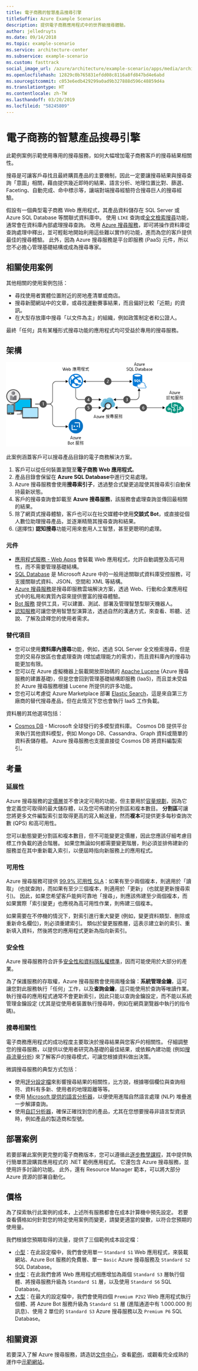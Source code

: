 ```yaml
---
title: 電子商務的智慧產品搜尋引擎
titleSuffix: Azure Example Scenarios
description: 提供電子商務應用程式中的世界級搜尋體驗。
author: jelledruyts
ms.date: 09/14/2018
ms.topic: example-scenario
ms.service: architecture-center
ms.subservice: example-scenario
ms.custom: fasttrack
social_image_url: /azure/architecture/example-scenario/apps/media/architecture-ecommerce-search.png
ms.openlocfilehash: 12829c0b765831efdd08c8116a8fd847bd4e6abd
ms.sourcegitcommit: c053e6edb429299a0ad9b327888d596c48859d4a
ms.translationtype: HT
ms.contentlocale: zh-TW
ms.lasthandoff: 03/20/2019
ms.locfileid: "58245809"
---
```

# <a name="intelligent-product-search-engine-for-e-commerce"></a>電子商務的智慧產品搜尋引擎

此範例案例示範使用專用的搜尋服務，如何大幅增加電子商務客戶的搜尋結果相關性。

搜尋是可讓客戶尋找且最終購買產品的主要機制，因此一定要讓搜尋結果與搜尋查詢「意圖」相關，藉由提供幾近即時的結果、語言分析、地理位置比對、篩選、Faceting、自動完成、命中標示等，讓端對端搜尋經驗符合搜尋巨人的搜尋經驗。

假設有一個典型電子商務 Web 應用程式，其產品資料儲存在 SQL Server 或 Azure SQL Database 等關聯式資料庫中。 使用 `LIKE` 查詢或[全文檢索搜尋][docs-sql-fts]功能，通常會在資料庫內部處理搜尋查詢。 改用 [Azure 搜尋服務][docs-search]，即可將操作資料庫從查詢處理中釋出，並可輕鬆地開始利用這些難以實作的功能，進而為您的客戶提供最佳的搜尋體驗。 此外，因為 Azure 搜尋服務是平台即服務 (PaaS) 元件，所以您不必擔心管理基礎結構或成為搜尋專家。

## <a name="relevant-use-cases"></a>相關使用案例

其他相關的使用案例包括：

- 尋找使用者實體位置附近的房地產清單或商店。
- 搜尋新聞網站中的文章，或尋找運動賽事結果，而且偏好比較「近期」的資訊。
- 在大型存放庫中搜尋「以文件為主」的組織，例如政策制定者和公證人。

最終「任何」具有某種形式搜尋功能的應用程式均可受益於專用的搜尋服務。

## <a name="architecture"></a>架構

![電子商務用智慧型產品搜尋引擎相關 Azure 元件的架構概觀][architecture]

此案例涵蓋客戶可以搜尋產品目錄的電子商務解決方案。

1. 客戶可以從任何裝置瀏覽至**電子商務 Web 應用程式**。
2. 產品目錄會保留在 **Azure SQL Database**中進行交易處理。
3. Azure 搜尋服務會使用**搜尋索引子**，透過整合式變更追蹤使其搜尋索引自動保持最新狀態。
4. 客戶的搜尋查詢會卸載至 **Azure 搜尋服務**，該服務會處理查詢並傳回最相關的結果。
5. 除了網頁式搜尋體驗，客戶也可以在社交媒體中使用**交談式 Bot**，或直接從個人數位助理搜尋產品，並逐漸精簡其搜尋查詢和結果。
6. (選擇性) **認知搜尋**功能可用來套用人工智慧，甚至更聰明的處理。

### <a name="components"></a>元件

- [應用程式服務 - Web Apps][docs-webapps] 會裝載 Web 應用程式，允許自動調整及高可用性，而不需要管理基礎結構。
- [SQL Database][docs-sql-database] 是 Microsoft Azure 中的一般用途關聯式資料庫受控服務，可支援關聯式資料、JSON、空間和 XML 等結構。
- [Azure 搜尋服務][docs-search]是搜尋即服務雲端解決方案，透過 Web、行動和企業應用程式中的私用和異質內容來提供豐富的搜尋體驗。
- [Bot 服務][docs-botservice] 提供工具，可以建置、測試、部署及管理智慧型聊天機器人。
- [認知服務][docs-cognitive]可讓您使用智慧型演算法，透過自然的溝通方式，來查看、聆聽、述說、了解及詮釋您的使用者需求。

### <a name="alternatives"></a>替代項目

- 您可以使用**資料庫內搜尋**功能，例如，透過 SQL Server 全文檢索搜尋，但是您的交易存放區也會處理查詢 (增加處理能力的需求)，而且資料庫內的搜尋功能更加有限。
- 您可以在 Azure 虛擬機器上裝載開放原始碼的 [Apache Lucene][apache-lucene] (Azure 搜尋服務的建置基礎)，但是您會回到管理基礎結構即服務 (IaaS)，而且並未受益於 Azure 搜尋服務根據 Lucene 所提供的許多功能。
- 您也可以考慮從 Azure Marketplace 部署 [Elastic Search][elastic-marketplace]，這是來自第三方廠商的替代搜尋產品，但在此情況下您也會執行 IaaS 工作負載。

資料層的其他選項包括：

- [Cosmos DB](/azure/cosmos-db/introduction) - Microsoft 全球發行的多模型資料庫。 Cosmos DB 提供平台來執行其他資料模型，例如 Mongo DB、Cassandra、Graph 資料或簡單的資料表儲存體。 Azure 搜尋服務也支援直接從 Cosmos DB 將資料編製索引。

## <a name="considerations"></a>考量

### <a name="scalability"></a>延展性

Azure 搜尋服務的[定價層][search-tier]並不會決定可用的功能，但主要用於[容量規劃][search-capacity]，因為它會定義您可取得的最大儲存體，以及您可佈建的分割區和複本數目。 **分割區**可讓您將更多文件編製索引並取得更高的寫入輸送量，然而**複本**可提供更多每秒查詢次數 (QPS) 和高可用性。

您可以動態變更分割區和複本數目，但不可能變更定價層，因此您應該仔細考慮目標工作負載的適合階層。 如果您無論如何都需要變更階層，則必須並排佈建新的服務並在其中重新載入索引，以便屆時指向新服務上的應用程式。

### <a name="availability"></a>可用性

Azure 搜尋服務可提供 [99.9% 可用性 SLA][search-sla]：如果有至少兩個複本，則適用於「讀取」 (也就查詢)，而如果有至少三個複本，則適用於「更新」 (也就是更新搜尋索引)。 因此，如果您希望客戶能夠可靠地「搜尋」，則應該佈建至少兩個複本，而如果實際「索引變更」也應視為高可用性作業，則佈建三個複本。

如果需要在不停機的情況下，對索引進行重大變更 (例如，變更資料類型、刪除或重新命名欄位)，則必須重建索引。 類似於變更服務層，這表示建立新的索引、重新填入資料，然後將您的應用程式更新為指向新索引。

### <a name="security"></a>安全性

Azure 搜尋服務符合許多[安全性和資料隱私權標準][search-security]，因而可能使用於大部分的產業。

為了保護服務的存取權，Azure 搜尋服務會使用兩種金鑰：**系統管理金鑰**，這可讓您對此服務執行「任何」工作，以及**查詢金鑰**，這只能使用於查詢等唯讀作業。 執行搜尋的應用程式通常不會更新索引，因此只能以查詢金鑰設定，而不能以系統管理金鑰設定 (尤其是從使用者裝置執行搜尋時，例如在網頁瀏覽器中執行的指令碼)。

### <a name="search-relevance"></a>搜尋相關性

電子商務應用程式的成功程度主要取決於搜尋結果與您客戶的相關性。 仔細調整您的搜尋服務，以提供以使用者研究為基礎的最佳結果，或依賴內建功能 (例如[搜尋流量分析][search-analysis]) 來了解客戶的搜尋模式，可讓您根據資料做出決策。

微調搜尋服務的典型方式包括：

- 使用[評分設定檔][search-scoring]來影響搜尋結果的相關性，比方說，根據哪個欄位與查詢相符、資料有多新、使用者的地理距離等等。
- 使用 [Microsoft 提供的語言分析器][search-languages]，以便使用進階自然語言處理 (NLP) 堆疊進一步解譯查詢。
- 使用[自訂分析器][ search-analyzers]，確保正確找到您的產品，尤其在您想要搜尋非語言型資訊時，例如產品的製造商和型號。

## <a name="deploy-the-scenario"></a>部署案例

若要部署此案例更完整的電子商務版本，您可以遵循此[逐步教學課程][end-to-end-walkthrough]，其中提供執行簡單票證購買應用程式的 .NET 範例應用程式。 它還包含 Azure 搜尋服務，並使用許多討論的功能。 此外，還有 Resource Manager 範本，可以將大部分 Azure 資源的部署自動化。

## <a name="pricing"></a>價格

為了探索執行此案例的成本，上述所有服務都會在成本計算機中預先設定。 若要查看價格如何針對您的特定使用案例而變更，請變更適當的變數，以符合您預期的使用量。

我們根據您預期取得的流量，提供了三個範例成本設定檔：

- [小型][small-pricing]：在此設定檔中，我們會使用單一 `Standard S1` Web 應用程式，來裝載網站、Azure Bot 服務的免費層、單一 `Basic` Azure 搜尋服務及 `Standard S2` SQL Database。
- [中型][medium-pricing]：在此我們會將 Web 應用程式相應增加為兩個 `Standard S3` 層執行個體、將搜尋服務升級為 `Standard S1` 層，以及使用 `Standard S6` SQL Database。
- [大型][large-pricing]：在最大的設定檔中，我們會使用四個 `Premium P2V2` Web 應用程式執行個體、將 Azure Bot 服務升級為 `Standard S1` 層 (進階通道中有 1.000.000 則訊息)、使用 2 單位的 `Standard S3` Azure 搜尋服務以及 `Premium P6` SQL Database。

## <a name="related-resources"></a>相關資源

若要深入了解 Azure 搜尋服務，請造訪[文件中心][docs-search]，查看[範例][search-samples]，或觀看完全成熟的運作中[示範網站][search-demo]。

<!-- links -->
[architecture]: ./media/architecture-ecommerce-search.png
[docs-sql-fts]: /sql/relational-databases/search/query-with-full-text-search
[docs-search]: /azure/search/search-what-is-azure-search
[docs-sql-database]: /azure/sql-database/sql-database-technical-overview
[docs-webapps]: /azure/app-service/app-service-web-overview
[docs-botservice]: /azure/bot-service/
[docs-cognitive]: /azure/cognitive-services/
[apache-lucene]: https://lucene.apache.org/
[elastic-marketplace]: https://azuremarketplace.microsoft.com/marketplace/apps/elastic.elasticsearch
[end-to-end-walkthrough]: https://github.com/Azure/fta-customerfacingapps/tree/master/ecommerce/articles
[search-sla]: https://go.microsoft.com/fwlink/?LinkId=716855
[search-tier]: /azure/search/search-sku-tier
[search-capacity]: /azure/search/search-capacity-planning
[search-security]: /azure/search/search-security-overview
[search-analysis]: /azure/search/search-traffic-analytics
[search-languages]: /rest/api/searchservice/language-support
[search-analyzers]: /rest/api/searchservice/custom-analyzers-in-azure-search
[search-scoring]: /rest/api/searchservice/add-scoring-profiles-to-a-search-index
[search-samples]: https://azure.microsoft.com/resources/samples/?service=search&sort=0
[search-demo]: https://azjobsdemo.azurewebsites.net/
[small-pricing]: https://azure.com/e/db2672a55b6b4d768ef0060a8d9759bd
[medium-pricing]: https://azure.com/e/a5ad0706c9e74add811e83ef83766a1c
[large-pricing]: https://azure.com/e/57f95a898daa487795bd305599973ee6
